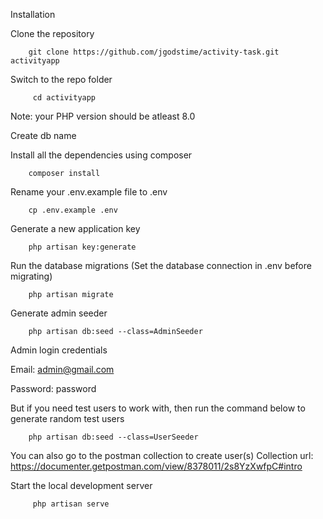 Installation 


Clone the repository

        git clone https://github.com/jgodstime/activity-task.git activityapp

Switch to the repo folder

         cd activityapp

Note: your PHP version should be atleast 8.0

Create db name 

Install all the dependencies using composer

        composer install 

Rename your .env.example file to .env

        cp .env.example .env

Generate a new application key

        php artisan key:generate

Run the database migrations (Set the database connection in .env before migrating)

        php artisan migrate 


Generate admin seeder

        php artisan db:seed --class=AdminSeeder

Admin login credentials

Email: admin@gmail.com

Password: password


But if you need test users to work with, then run the command below to generate random test users

        php artisan db:seed --class=UserSeeder


You can also go to the postman collection to create user(s)
Collection url: https://documenter.getpostman.com/view/8378011/2s8YzXwfpC#intro


Start the local development server

         php artisan serve 
